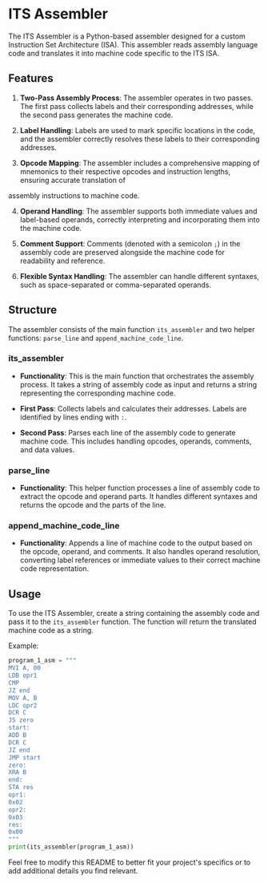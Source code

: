 # ITS Assembler

The ITS Assembler is a Python-based assembler designed for a custom Instruction Set Architecture (ISA). This assembler reads assembly language code and translates it into machine code specific to the ITS ISA.

## Features

1. **Two-Pass Assembly Process**: The assembler operates in two passes. The first pass collects labels and their corresponding addresses, while the second pass generates the machine code.

2. **Label Handling**: Labels are used to mark specific locations in the code, and the assembler correctly resolves these labels to their corresponding addresses.

3. **Opcode Mapping**: The assembler includes a comprehensive mapping of mnemonics to their respective opcodes and instruction lengths, ensuring accurate translation of

assembly instructions to machine code.

4. **Operand Handling**: The assembler supports both immediate values and label-based operands, correctly interpreting and incorporating them into the machine code.

5. **Comment Support**: Comments (denoted with a semicolon `;`) in the assembly code are preserved alongside the machine code for readability and reference.

6. **Flexible Syntax Handling**: The assembler can handle different syntaxes, such as space-separated or comma-separated operands.

## Structure

The assembler consists of the main function `its_assembler` and two helper functions: `parse_line` and `append_machine_code_line`.

### its_assembler

- **Functionality**: This is the main function that orchestrates the assembly process. It takes a string of assembly code as input and returns a string representing the corresponding machine code.

- **First Pass**: Collects labels and calculates their addresses. Labels are identified by lines ending with `:`.

- **Second Pass**: Parses each line of the assembly code to generate machine code. This includes handling opcodes, operands, comments, and data values.

### parse_line

- **Functionality**: This helper function processes a line of assembly code to extract the opcode and operand parts. It handles different syntaxes and returns the opcode and the parts of the line.

### append_machine_code_line

- **Functionality**: Appends a line of machine code to the output based on the opcode, operand, and comments. It also handles operand resolution, converting label references or immediate values to their correct machine code representation.

## Usage

To use the ITS Assembler, create a string containing the assembly code and pass it to the `its_assembler` function. The function will return the translated machine code as a string.

Example:
```python
program_1_asm = """
MVI A, 00
LDB opr1
CMP
JZ end
MOV A, B
LDC opr2
DCR C
JS zero
start:
ADD B
DCR C
JZ end
JMP start
zero:
XRA B
end:
STA res
opr1:
0x02
opr2:
0x03
res:
0x00
"""
print(its_assembler(program_1_asm))
```


Feel free to modify this README to better fit your project's specifics or to add additional details you find relevant.
